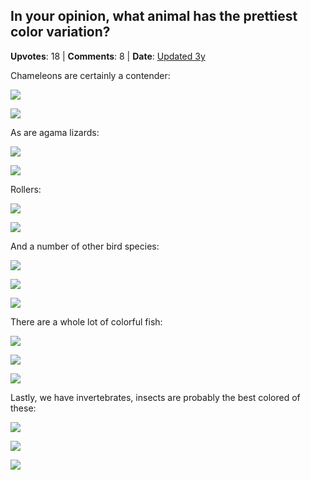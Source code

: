 ## In your opinion, what animal has the prettiest color variation?
    
**Upvotes**: 18 | **Comments**: 8 | **Date**: [Updated 3y](https://www.quora.com/In-your-opinion-what-animal-has-the-prettiest-color-variation/answer/Gary-Meaney)

Chameleons are certainly a contender:

![](https://qph.fs.quoracdn.net/main-qimg-b8ed1e7bace20f413b238e905137a50c-lq)

![](https://qph.fs.quoracdn.net/main-qimg-79c2bf3a6628ec6c24c0443b0c4dff41-lq)

As are agama lizards:

![](https://qph.fs.quoracdn.net/main-qimg-46369c3bafad77d8c0153b81d48a8791-lq)

![](https://qph.fs.quoracdn.net/main-qimg-b8cf5d64f1b62d3b2dac63e0a3f4e3ab-lq)

Rollers:

![](https://qph.fs.quoracdn.net/main-qimg-ed50a5115805dd24fdb0d1051624fd55-lq)

![](https://qph.fs.quoracdn.net/main-qimg-4f3593aec3633805a44f2171631e1f2e-lq)

And a number of other bird species:

![](https://qph.fs.quoracdn.net/main-qimg-95675b97e670950678e0865204d6a134-lq)

![](https://qph.fs.quoracdn.net/main-qimg-70c8dab4259dbfe64d94a8d540d78623-lq)

![](https://qph.fs.quoracdn.net/main-qimg-fc8d8bcb8efcca08c6abb36a3425cf32-lq)

There are a whole lot of colorful fish:

![](https://qph.fs.quoracdn.net/main-qimg-28d9e8d52bdb29f04d27ea3aa171197b-lq)

![](https://qph.fs.quoracdn.net/main-qimg-c58f4d7e97778b508d1925c7c01bcc2f-lq)

![](https://qph.fs.quoracdn.net/main-qimg-0afb1a76a71ce52c8fd26018f20293a9.webp)

Lastly, we have invertebrates, insects are probably the best colored of these:

![](https://qph.fs.quoracdn.net/main-qimg-af9ef8a146361456a0c516e84c330456-lq)

![](https://qph.fs.quoracdn.net/main-qimg-b4c44156290121fdbb93478a15f1d235-lq)

![](https://qph.fs.quoracdn.net/main-qimg-d097a07b2d0869bd611418aa4c63871f-lq)


